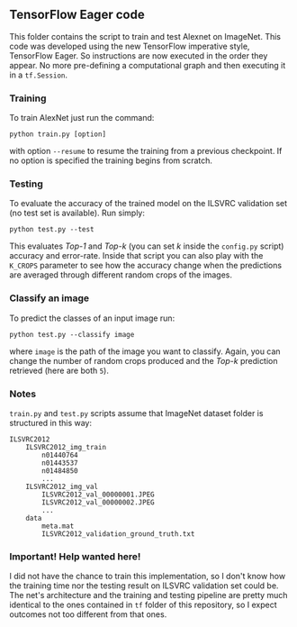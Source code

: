 ## TensorFlow Eager code

This folder contains the script to train and test Alexnet on ImageNet. This code was developed using the new TensorFlow imperative style, TensorFlow Eager. So instructions are now executed in the order they appear. No more pre-defining a computational graph and then executing it in a ```tf.Session```.


### Training
To train AlexNet just run the command:
```shell
python train.py [option]
``` 
with option ```--resume``` to resume the training from a previous checkpoint. If no option is specified the training begins from scratch.


### Testing
To evaluate the accuracy of the trained model on the ILSVRC validation set (no test set is available). Run simply:
```shell
python test.py --test
```
This evaluates *Top-1* and *Top-k* (you can set *k* inside the ```config.py``` script) accuracy and error-rate.
Inside that script you can also play with the ```K_CROPS``` parameter to see how the accuracy change when the predictions are averaged through different random crops of the images.


### Classify an image
To predict the classes of an input image run:
```shell
python test.py --classify image
```
where ```image``` is the path of the image you want to classify.
Again, you can change the number of random crops produced and the *Top-k* prediction retrieved (here are both `5`).



### Notes
```train.py``` and ```test.py``` scripts assume that ImageNet dataset folder is structured in this way:
```
ILSVRC2012
    ILSVRC2012_img_train
        n01440764
        n01443537
        n01484850
        ...
    ILSVRC2012_img_val
        ILSVRC2012_val_00000001.JPEG
        ILSVRC2012_val_00000002.JPEG
        ...
    data
        meta.mat
        ILSVRC2012_validation_ground_truth.txt
```



### Important! Help wanted here!
I did not have the chance to train this implementation, so I don't know how the training time nor the testing result on ILSVRC validation set could be. The net's architecture and the training and testing pipeline are pretty much identical to the ones contained in ```tf``` folder of this repository, so I expect outcomes not too different from that ones.
